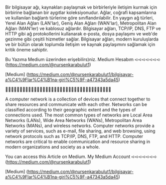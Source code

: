 Bir bilgisayar ağı, kaynakları paylaşmak ve birbirleriyle iletişim kurmak için birbirine bağlanan bir aygıtlar koleksiyonudur. Ağlar, coğrafi kapsamlarına ve kullanılan bağlantı türlerine göre sınıflandırılabilir. En yaygın ağ türleri, Yerel Alan Ağları (LAN'lar), Geniş Alan Ağları (WAN'lar), Metropolitan Alan Ağları (MAN'ler) ve kablosuz ağlardır. Bilgisayar ağları, TCP/IP, DNS, FTP ve HTTP gibi ağ protokollerini kullanarak e-posta, dosya paylaşımı ve web'de gezinme gibi çeşitli hizmetler sağlar. Bilgisayar ağları, modern kuruluşlarda ve bir bütün olarak toplumda iletişim ve kaynak paylaşımını sağlamak için kritik öneme sahiptir.

Bu Yazıma Medium üzerinden erişebilirs)niz.
Medium Hesabım ➪➪➪➪➪➪➪ (https://medium.com/@nursenkarabulut1)

[Medium] (https://medium.com/@nursenkarabulut1/bilgisayar-a%C4%9Flar%C4%B1na-giri%C5%9F-a47343a5da45)


🚀🚀🚀🚀🚀🚀🚀🚀🚀🚀🚀🚀🚀🚀🚀🚀🚀🚀🚀🚀🚀🚀🚀🚀🚀🚀🚀🚀🚀🚀🚀🚀🚀🚀🚀🚀🚀


A computer network is a collection of devices that connect together to share resources and communicate with each other. Networks can be classified according to their geographic extent and the types of connections used. The most common types of networks are Local Area Networks (LANs), Wide Area Networks (WANs), Metropolitan Area Networks (MANs), and wireless networks. Computer networks provide a variety of services, such as e-mail, file sharing, and web browsing, using network protocols such as TCP/IP, DNS, FTP, and HTTP. Computer networks are critical to enable communication and resource sharing in modern organizations and society as a whole.

You can access this Article on Medium.
My Medium Account ➪➪➪➪➪➪➪ (https://medium.com/@nursenkarabulut1)

[Medium] (https://medium.com/@nursenkarabulut1/bilgisayar-a%C4%9Flar%C4%B1na-giri%C5%9F-a47343a5da45)
